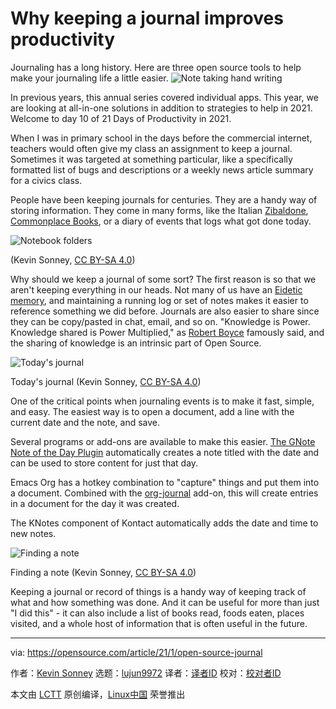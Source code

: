 [#]: collector: (lujun9972)
[#]: translator: ( )
[#]: reviewer: ( )
[#]: publisher: ( )
[#]: url: ( )
[#]: subject: (Why keeping a journal improves productivity)
[#]: via: (https://opensource.com/article/21/1/open-source-journal)
[#]: author: (Kevin Sonney https://opensource.com/users/ksonney)

Why keeping a journal improves productivity
======
Journaling has a long history. Here are three open source tools to help
make your journaling life a little easier.
![Note taking hand writing][1]

In previous years, this annual series covered individual apps. This year, we are looking at all-in-one solutions in addition to strategies to help in 2021. Welcome to day 10 of 21 Days of Productivity in 2021.

When I was in primary school in the days before the commercial internet, teachers would often give my class an assignment to keep a journal. Sometimes it was targeted at something particular, like a specifically formatted list of bugs and descriptions or a weekly news article summary for a civics class.

People have been keeping journals for centuries. They are a handy way of storing information. They come in many forms, like the Italian [Zibaldone][2], [Commonplace Books][3], or a diary of events that logs what got done today.

![Notebook folders][4]

(Kevin Sonney, [CC BY-SA 4.0][5])

Why should we keep a journal of some sort? The first reason is so that we aren't keeping everything in our heads. Not many of us have an [Eidetic memory][6], and maintaining a running log or set of notes makes it easier to reference something we did before. Journals are also easier to share since they can be copy/pasted in chat, email, and so on. "Knowledge is Power. Knowledge shared is Power Multiplied," as [Robert Boyce][7] famously said, and the sharing of knowledge is an intrinsic part of Open Source.

![Today's journal][8]

Today's journal (Kevin Sonney, [CC BY-SA 4.0][5])

One of the critical points when journaling events is to make it fast, simple, and easy. The easiest way is to open a document, add a line with the current date and the note, and save.

Several programs or add-ons are available to make this easier. [The GNote Note of the Day Plugin][9] automatically creates a note titled with the date and can be used to store content for just that day.

Emacs Org has a hotkey combination to "capture" things and put them into a document. Combined with the [org-journal][10] add-on, this will create entries in a document for the day it was created.

The KNotes component of Kontact automatically adds the date and time to new notes.

![Finding a note][11]

Finding a note (Kevin Sonney, [CC BY-SA 4.0][5])

Keeping a journal or record of things is a handy way of keeping track of what and how something was done. And it can be useful for more than just "I did this" - it can also include a list of books read, foods eaten, places visited, and a whole host of information that is often useful in the future.

--------------------------------------------------------------------------------

via: https://opensource.com/article/21/1/open-source-journal

作者：[Kevin Sonney][a]
选题：[lujun9972][b]
译者：[译者ID](https://github.com/译者ID)
校对：[校对者ID](https://github.com/校对者ID)

本文由 [LCTT](https://github.com/LCTT/TranslateProject) 原创编译，[Linux中国](https://linux.cn/) 荣誉推出

[a]: https://opensource.com/users/ksonney
[b]: https://github.com/lujun9972
[1]: https://opensource.com/sites/default/files/styles/image-full-size/public/lead-images/note-taking.jpeg?itok=fiF5EBEb (Note taking hand writing)
[2]: https://en.wikipedia.org/wiki/Zibaldone
[3]: https://en.wikipedia.org/wiki/Commonplace_book
[4]: https://opensource.com/sites/default/files/pictures/day10-image1.png (Notebook folders)
[5]: https://creativecommons.org/licenses/by-sa/4.0/
[6]: https://en.wikipedia.org/wiki/Eidetic_memory
[7]: https://en.wikipedia.org/wiki/Robert_Boyce
[8]: https://opensource.com/sites/default/files/pictures/day10-image2.png (Today's journal)
[9]: https://help.gnome.org/users/gnote/unstable/addin-noteoftheday.html.en
[10]: https://github.com/bastibe/org-journal
[11]: https://opensource.com/sites/default/files/pictures/day10-image3.png (Finding a note)
